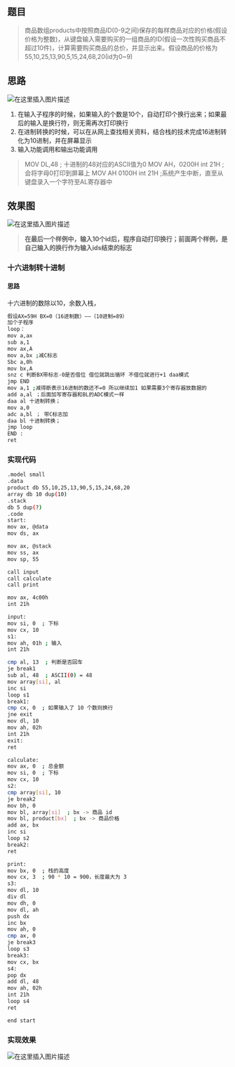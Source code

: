 ## 题目

> 商品数组products中按照商品ID(0-9之间)保存的每样商品对应的价格(假设价格为整数)，从键盘输入需要购买的一组商品的ID(假设一次性购买商品不超过10件)，计算需要购买商品的总价，并显示出来。假设商品的价格为55,10,25,13,90,5,15,24,68,20(id为0~9)
## 思路
![在这里插入图片描述](https://img-blog.csdnimg.cn/202106080001452.png?x-oss-process=image/watermark,type_ZmFuZ3poZW5naGVpdGk,shadow_10,text_aHR0cHM6Ly9ibG9nLmNzZG4ubmV0L3FxXzQ1NjE4NTIx,size_16,color_FFFFFF,t_70#pic_center)
1. 在输入子程序的时候，如果输入的个数是10个，自动打印个换行出来；如果最后的输入是换行符，则无需再次打印换行
2. 在进制转换的时候，可以在从网上查找相关资料，结合栈的技术完成16进制转化为10进制，并在屏幕显示
3. 输入功能调用和输出功能调用
> MOV DL,48 ; 十进制的48对应的ASCII值为0
MOV AH，0200H
int 21H ;会将字母0打印到屏幕上
MOV AH 0100H
int 21H ;系统产生中断，直至从键盘录入一个字符至AL寄存器中

## 效果图
![在这里插入图片描述](https://img-blog.csdnimg.cn/20210608000409107.png?x-oss-process=image/watermark,type_ZmFuZ3poZW5naGVpdGk,shadow_10,text_aHR0cHM6Ly9ibG9nLmNzZG4ubmV0L3FxXzQ1NjE4NTIx,size_16,color_FFFFFF,t_70#pic_center)

> **在最后一个样例中，输入10个id后，程序自动打印换行；前面两个样例，是自己输入的换行作为输入ids结束的标志**
### 十六进制转十进制
#### 思路
十六进制的数除以10，余数入栈，
```bash
假设AX=59H BX=0（16进制数）——（10进制=89）
加个子程序
loop：
mov a,ax
sub a,1
mov ax,A
mov a,bx ;减C标志
Sbc a,0h
mov bx,A
snz c 判断BX带标志-0是否借位 借位就跳出循环 不借位就进行+1 daa模式
jmp END
mov a,1 ;减得断表示16进制的数还不=0 所以继续加1 如果需要3个寄存器放数据的
add a,al ；后面加写寄存器和BL的ADC模式一样
daa al 十进制转换；
mov a,0
adc a,bl ； 带C标志加
daa bl 十进制转换；
jmp loop
END :
ret
```



### 实现代码

```bash
.model small
.data
product db 55,10,25,13,90,5,15,24,68,20
array db 10 dup(10)
.stack
db 5 dup(?)
.code
start:
mov ax, @data
mov ds, ax

mov ax, @stack
mov ss, ax
mov sp, 55

call input
call calculate
call print

mov ax, 4c00h
int 21h

input:
mov si, 0  ; 下标
mov cx, 10
s1:
mov ah, 01h ; 输入
int 21h

cmp al, 13  ; 判断是否回车
je break1
sub al, 48  ; ASCII(0) = 48
mov array[si], al
inc si
loop s1
break1:
cmp cx, 0  ; 如果输入了 10 个数则换行
jne exit
mov dl, 10
mov ah, 02h
int 21h
exit:
ret

calculate:
mov ax, 0  ; 总金额
mov si, 0  ; 下标
mov cx, 10
s2:
cmp array[si], 10
je break2
mov bh, 0
mov bl, array[si]  ; bx -> 商品 id
mov bl, product[bx]  ; bx -> 商品价格
add ax, bx
inc si
loop s2
break2:
ret

print:
mov bx, 0  ; 栈的高度
mov cx, 3  ; 90 * 10 = 900，长度最大为 3
s3:
mov dl, 10
div dl
mov dh, 0
mov dl, ah
push dx
inc bx
mov ah, 0
cmp ax, 0
je break3
loop s3
break3:
mov cx, bx
s4:
pop dx
add dl, 48
mov ah, 02h
int 21h
loop s4
ret

end start
```
### 实现效果
![在这里插入图片描述](https://img-blog.csdnimg.cn/20210613235559856.png?x-oss-process=image/watermark,type_ZmFuZ3poZW5naGVpdGk,shadow_10,text_aHR0cHM6Ly9ibG9nLmNzZG4ubmV0L3FxXzQ1NjE4NTIx,size_16,color_FFFFFF,t_70#pic_center)
